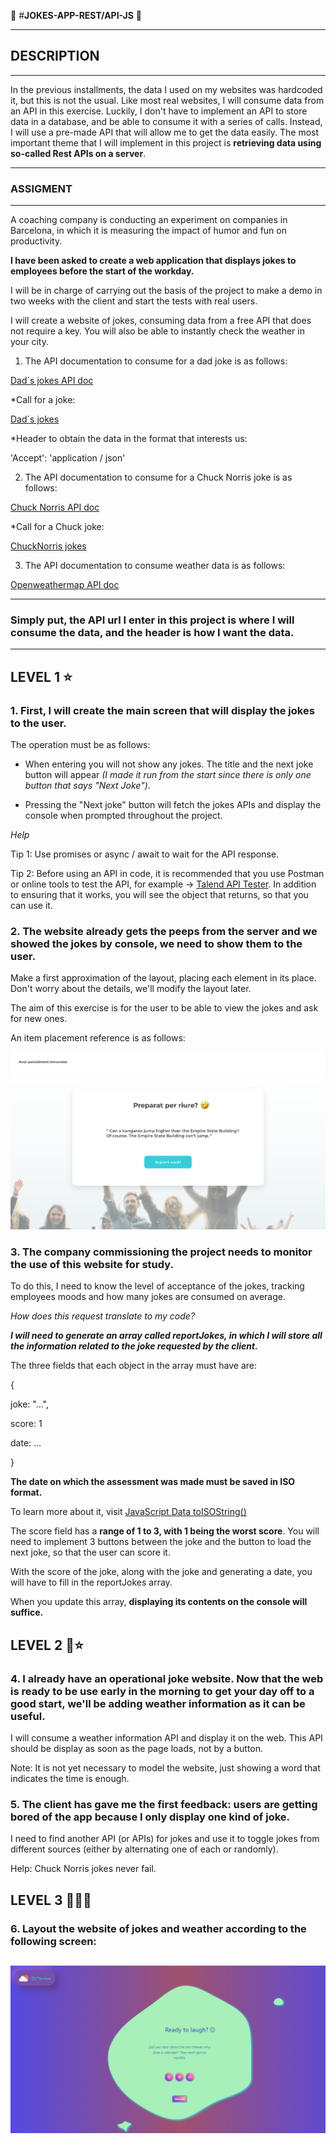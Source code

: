 ﻿🤡 #**JOKES-APP-REST/API-JS** 🤡

---

## **DESCRIPTION**

---

In the previous installments, the data I used on my websites was hardcoded it, but this is not the usual.
Like most real websites, I will consume data from an API in this exercise. Luckily, I don't have to implement an API to store data in a database, and be able to consume it with a series of calls. Instead, I will use a pre-made API that will allow me to get the data easily.
The most important theme that I will implement in this project is **retrieving data using so-called Rest APIs on a server**.

---

### **ASSIGMENT**

---

A coaching company is conducting an experiment on companies in Barcelona, ​​in which it is measuring the impact of humor and fun on productivity.

**I have been asked to create a web application that displays jokes to employees before the start of the workday.**

I will be in charge of carrying out the basis of the project to make a demo in two weeks with the client and start the tests with real users.

I will create a website of jokes, consuming data from a free API that does not require a key. You will also be able to instantly check the weather in your city.

1. The API documentation to consume for a dad joke is as follows:

[Dad´s jokes API doc](https://icanhazdadjoke.com/api)

*Call for a joke:

[Dad´s jokes](https://icanhazdadjoke.com/)

*Header to obtain the data in the format that interests us:

'Accept': 'application / json'

2. The API documentation to consume for a Chuck Norris joke is as follows:

[Chuck Norris API doc](https://api.chucknorris.io/#!)

*Call for a Chuck joke:

[ChuckNorris jokes](https://api.chucknorris.io/jokes/random)

3. The API documentation to consume weather data is as follows:

[Openweathermap API doc](https://openweathermap.org/appid)

---

### Simply put, the API url I enter in this project is where I will consume the data, and the header is how I want the data.

---

## LEVEL 1 :star:

### 1. First, I will create the main screen that will display the jokes to the user.

The operation must be as follows:

- When entering you will not show any jokes. The title and the next joke button will appear _(I made it run from the start since there is only one button that says "Next Joke")_.

- Pressing the "Next joke" button will fetch the jokes APIs and display the console when prompted throughout the project.

_Help_

Tip 1: Use promises or async / await to wait for the API response.

Tip 2: Before using an API in code, it is recommended that you use Postman or online tools to test the API, for example -> [Talend API Tester](https://chrome.google.com/webstore/detail/talend-api-tester-free-ed/aejoelaoggembcahagimdiliamlcdmfm?hl=es-419). In addition to ensuring that it works, you will see the object that returns, so that you can use it.

### 2. The website already gets the peeps from the server and we showed the jokes by console, we need to show them to the user.

Make a first approximation of the layout, placing each element in its place. Don't worry about the details, we'll modify the layout later.

The aim of this exercise is for the user to be able to view the jokes and ask for new ones.

An item placement reference is as follows:

![first layout](./img/first_layout.png)

### 3. The company commissioning the project needs to monitor the use of this website for study.

To do this, I need to know the level of acceptance of the jokes, tracking employees moods and how many jokes are consumed on average.

_How does this request translate to my code?_

**_I will need to generate an array called reportJokes, in which I will store all the information related to the joke requested by the client._**

The three fields that each object in the array must have are:

{

joke: "...",

score: 1

date: ...

}

**The date on which the assessment was made must be saved in ISO format.**

To learn more about it, visit [JavaScript Data toISOString()](https://www.w3schools.com/Jsref/jsref_toisostring.asp)

The score field has a **range of 1 to 3, with 1 being the worst score**. You will need to implement 3 buttons between the joke and the button to load the next joke, so that the user can score it.

With the score of the joke, along with the joke and generating a date, you will have to fill in the reportJokes array.

When you update this array, **displaying its contents on the console will suffice.**

## LEVEL 2 :star2::star:

### 4. I already have an operational joke website. Now that the web is ready to be use early in the morning to get your day off to a good start, we'll be adding weather information as it can be useful.

I will consume a weather information API and display it on the web. This API should be display as soon as the page loads, not by a button.

Note: It is not yet necessary to model the website, just showing a word that indicates the time is enough.

### 5. The client has gave me the first feedback: users are getting bored of the app because I only display one kind of joke.

I need to find another API (or APIs) for jokes and use it to toggle jokes from different sources (either by alternating one of each or randomly).

Help: Chuck Norris jokes never fail.

## LEVEL 3 :star2::star2::star2:

### 6. Layout the website of jokes and weather according to the following screen:

## ![first layout](./img/main_layout.png)
